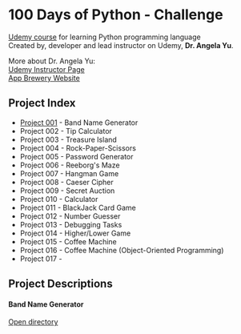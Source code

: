 
# 100 Days of Python - Challenge

[Udemy course](https://www.udemy.com/course/100-days-of-code/) for learning Python programming language\
Created by, developer and lead instructor on Udemy, **Dr. Angela Yu**.

More about Dr. Angela Yu:\
[Udemy Instructor Page](https://www.udemy.com/user/4b4368a3-b5c8-4529-aa65-2056ec31f37e/)\
[App Brewery Website](https://www.appbrewery.co/)

## Project Index

- [Project 001](#band-name-generator) - Band Name Generator
- Project 002 - Tip Calculator
- Project 003 - Treasure Island
- Project 004 - Rock-Paper-Scissors
- Project 005 - Password Generator
- Project 006 - Reeborg's Maze
- Project 007 - Hangman Game
- Project 008 - Caeser Cipher
- Project 009 - Secret Auction
- Project 010 - Calculator
- Project 011 - BlackJack Card Game
- Project 012 - Number Guesser
- Project 013 - Debugging Tasks
- Project 014 - Higher/Lower Game
- Project 015 - Coffee Machine
- Project 016 - Coffee Machine (Object-Oriented Programming)
- Project 017 -

## Project Descriptions

#### Band Name Generator
[Open directory](/Project_001)
